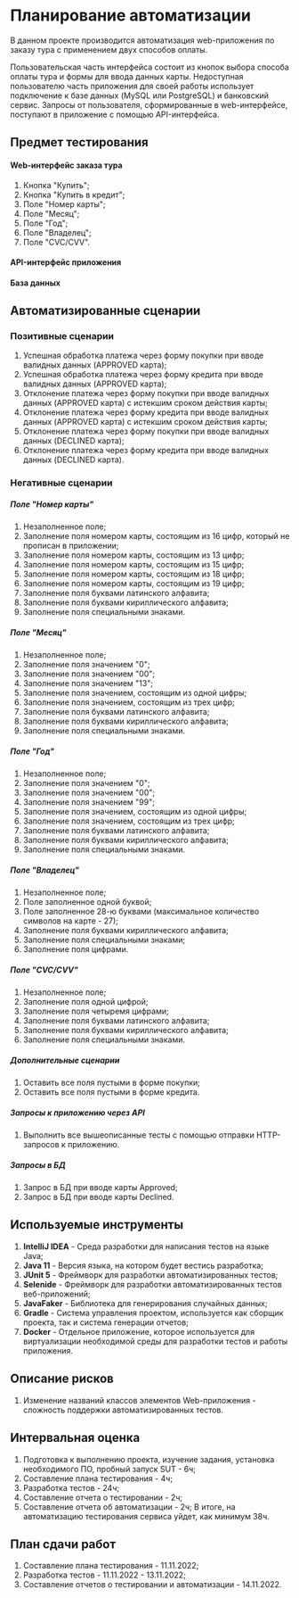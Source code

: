 # Планирование автоматизации

В данном проекте производится автоматизация web-приложения по заказу тура с применением двух способов оплаты.

Пользовательская часть интерфейса состоит из кнопок выбора способа оплаты тура и формы для ввода данных карты.
Недоступная пользователю часть приложения для своей работы использует подключение к базе данных (MySQL или PostgreSQL) и банковский сервис.
Запросы от пользователя, сформированные в web-интерфейсе, поступают в приложение с помощью API-интерфейса.

## Предмет тестирования
#### Web-интерфейс заказа тура
1. Кнопка "Купить";
2. Кнопка "Купить в кредит";
3. Поле "Номер карты";
4. Поле "Месяц";
5. Поле "Год";
6. Поле "Владелец";
7. Поле "CVC/CVV".
#### API-интерфейс приложения
#### База данных

## Автоматизированные сценарии
### Позитивные сценарии
1. Успешная обработка платежа через форму покупки при вводе валидных данных (APPROVED карта);
2. Успешная обработка платежа через форму кредита при вводе валидных данных (APPROVED карта);
3. Отклонение платежа через форму покупки при вводе валидных данных (APPROVED карта) с истекшим сроком действия карты;
4. Отклонение платежа через форму кредита при вводе валидных данных (APPROVED карта) с истекшим сроком действия карты;
5. Отклонение платежа через форму покупки при вводе валидных данных (DECLINED карта);
6. Отклонение платежа через форму кредита при вводе валидных данных (DECLINED карта).
### Негативные сценарии
##### Поле "Номер карты"
1. Незаполненное поле;
2. Заполнение поля номером карты, состоящим из 16 цифр, который не прописан в приложении;
3. Заполнение поля номером карты, состоящим из 13 цифр;
4. Заполнение поля номером карты, состоящим из 15 цифр;
5. Заполнение поля номером карты, состоящим из 18 цифр;
6. Заполнение поля номером карты, состоящим из 19 цифр;
7. Заполнение поля буквами латинского алфавита;
8. Заполнение поля буквами кириллического алфавита;
9. Заполнение поля специальными знаками.
##### Поле "Месяц"
1. Незаполненное поле;
2. Заполнение поля значением "0";
3. Заполнение поля значением "00";
4. Заполнение поля значением "13";
5. Заполнение поля значением, состоящим из одной цифры;
6. Заполнение поля значением, состоящим из трех цифр;
7. Заполнение поля буквами латинского алфавита;
8. Заполнение поля буквами кириллического алфавита;
9. Заполнение поля специальными знаками.
##### Поле "Год"
1. Незаполненное поле;
2. Заполнение поля значением "0";
3. Заполнение поля значением "00";
4. Заполнение поля значением "99";
5. Заполнение поля значением, состоящим из одной цифры;
6. Заполнение поля значением, состоящим из трех цифр;
7. Заполнение поля буквами латинского алфавита;
8. Заполнение поля буквами кириллического алфавита;
9. Заполнение поля специальными знаками.
##### Поле "Владелец"
1. Незаполненное поле;
2. Поле заполненное одной буквой;
3. Поле заполненное 28-ю буквами (максимальное количество символов на карте - 27);
4. Заполнение поля буквами кириллического алфавита;
5. Заполнение поля специальными знаками;
6. Заполнение поля цифрами.
##### Поле "CVC/CVV"
1. Незаполненное поле;
2. Заполнение поля одной цифрой;
3. Заполнение поля четыремя цифрами;
4. Заполнение поля буквами латинского алфавита;
5. Заполнение поля буквами кириллического алфавита;
6. Заполнение поля специальными знаками.
##### Дополнительные сценарии
1. Оставить все поля пустыми в форме покупки;
2. Оставить все поля пустыми в форме кредита.
##### Запросы к приложению через API
1. Выполнить все вышеописанные тесты с помощью отправки HTTP-запросов к приложению.
##### Запросы в БД
1. Запрос в БД при вводе карты Approved;
2. Запрос в БД при вводе карты Declined.

## Используемые инструменты
1. **IntelliJ IDEA** - Среда разработки для написания тестов на языке Java;
2. **Java 11** - Версия языка, на котором будет вестись разработка;
3. **JUnit 5** - Фреймворк для разработки автоматизированных тестов;
4. **Selenide** - Фреймворк для разработки автоматизированных тестов веб-приложений;
5. **JavaFaker** - Библиотека для генерирования случайных данных;
6. **Gradle** - Система управления проектом, используется как сборщик проекта, так и система генерации отчетов;
7. **Docker** - Отдельное приложение, которое используется для виртуализации необходимой среды для разработки тестов и работы приложения.

## Описание рисков
1. Изменение названий классов элементов Web-приложения - сложность поддержки автоматизированных тестов.

## Интервальная оценка
1. Подготовка к выполнению проекта, изучение задания, установка необходимого ПО, пробный запуск SUT - 6ч;
2. Составление плана тестирования - 4ч;
3. Разработка тестов - 24ч;
4. Составление отчета о тестировании - 2ч;
5. Составление отчета об автоматизации - 2ч;
В итоге, на автоматизацию тестирования сервиса уйдет, как минимум 38ч.

## План сдачи работ
1. Составление плана тестирования - 11.11.2022;
2. Разработка тестов - 11.11.2022 - 13.11.2022;
3. Составление отчетов о тестировании и автоматизации - 14.11.2022.